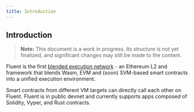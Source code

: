 ```yaml
---
title: Introduction
---
```

Introduction
---

> **Note:** This document is a work in progress. Its structure is not yet finalized, and significant changes may still
> be made to the content.

Fluent is the
first [blended execution network](https://mirror.xyz/fluentlabs.eth/8IelEprNblwr1HENCzbp9WFEc7FieEapD5SAiBNUBGA) - an
Ethereum L2 and framework that blends Wasm, EVM and (soon) SVM-based smart contracts into a unified execution
environment.

Smart contracts from different VM targets can directly call each other on Fluent. Fluent is in public devnet and
currently supports apps composed of Solidity, Vyper, and Rust contracts.
